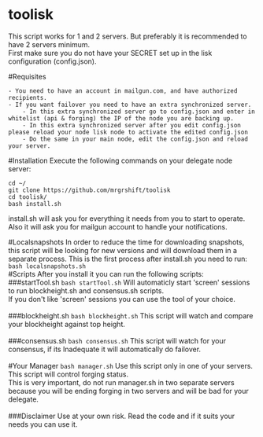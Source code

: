 # toolisk

This script works for 1 and 2 servers. But preferably it is recommended to have 2 servers minimum.<br>
First make sure you do not have your SECRET set up in the lisk configuration (config.json).<br>

#Requisites

	- You need to have an account in mailgun.com, and have authorized recipients.
	- If you want failover you need to have an extra synchronized server. 
		- In this extra synchronized server go to config.json and enter in whitelist (api & forging) the IP of the node you are backing up.
		- In this extra synchronized server after you edit config.json please reload your node lisk node to activate the edited config.json
		- Do the same in your main node, edit the config.json and reload your server.

#Installation
Execute the following commands on your delegate node server:
```
cd ~/
git clone https://github.com/mrgrshift/toolisk
cd toolisk/
bash install.sh
```
install.sh will ask you for everything it needs from you to start to operate.<br>
Also it will ask you for mailgun account to handle your notifications.<br>

#Localsnapshots
In order to reduce the time for downloading snapshots, this script will be looking for new versions and will download them in a separate process. This is the first process after install.sh you need to run:<br>
`bash localsnapshots.sh`
<br>
#Scripts
After you install it you can run the following scripts:<br>
###startTool.sh
`bash startTool.sh` Will automaticly start 'screen' sessions to run blockheight.sh and consensus.sh scripts.<br>
If you don't like 'screen' sessions you can use the tool of your choice.<br>
<br>
###blockheight.sh
`bash blockheight.sh` This script will watch and compare your blockheight against top height.<br>
<br>
###consensus.sh
`bash consensus.sh` This script will watch for your consensus, if its Inadequate it will automatically do failover.<br>
<br>
#Your Manager
`bash manager.sh` Use this script only in one of your servers. This script will control forging status.<br>
This is very important, do not run manager.sh in two separate servers because you will be ending forging in two servers and will be bad for your delegate.
<br>
<br>
###Disclaimer
Use at your own risk. Read the code and if it suits your needs you can use it.
